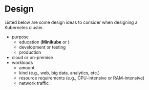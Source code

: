 # Design
Listed below are some design ideas to consider when designing a Kubernetes cluster.
- purpose
	- education (**Minikube** or )
	- development or testing
	- production
- cloud or on-premise
- workloads
	- amount
	- kind (e.g., web, big data, analytics, etc.)
	- resource requirements (e.g., CPU-intensive or RAM-intensive)
	- network traffic

